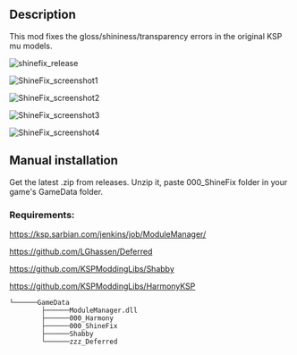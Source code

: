 ## Description

This mod fixes the gloss/shininess/transparency errors in the original KSP mu models.

![shinefix_release](https://github.com/user-attachments/assets/0dae5262-5557-4219-b294-3596d512debd)

![ShineFix_screenshot1](https://github.com/user-attachments/assets/4aa800f8-ace9-4360-bfc9-85128bf4951f)

![ShineFix_screenshot2](https://github.com/user-attachments/assets/a8844ac6-6131-43d6-8435-86ffe9be46eb)

![ShineFix_screenshot3](https://github.com/user-attachments/assets/1b9937a4-2cd4-4586-8505-e9e82645f1ce)

![ShineFix_screenshot4](https://github.com/user-attachments/assets/dcbd202d-1c96-491d-84b4-dca35ec236c0)


## Manual installation

Get the latest .zip from releases. Unzip it, paste 000_ShineFix folder in your game's GameData folder.

### Requirements: 

https://ksp.sarbian.com/jenkins/job/ModuleManager/

https://github.com/LGhassen/Deferred

https://github.com/KSPModdingLibs/Shabby

https://github.com/KSPModdingLibs/HarmonyKSP

```Kerbal Space Program
└──────GameData
		├──────ModuleManager.dll
		├──────000_Harmony
		├──────000_ShineFix
		├──────Shabby
		└──────zzz_Deferred
